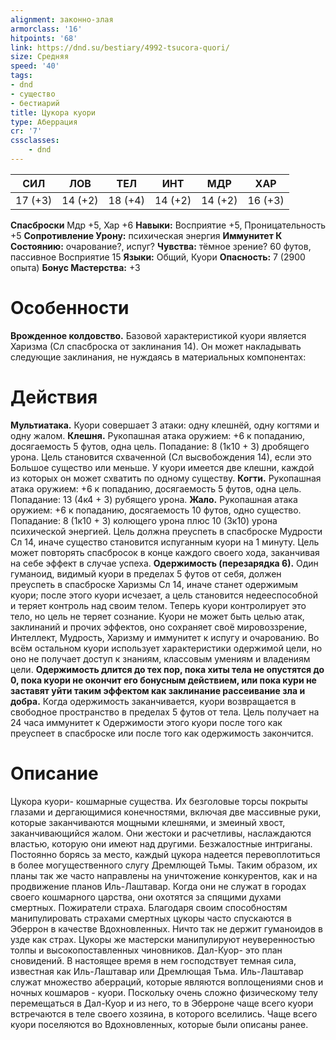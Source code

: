 ```yaml
---
alignment: законно-злая
armorclass: '16'
hitpoints: '68'
link: https://dnd.su/bestiary/4992-tsucora-quori/
size: Средняя
speed: '40'
tags:
- dnd
- существо
- бестиарий
title: Цукора куори
type: Аберрация
cr: '7'
cssclasses:
    - dnd
---
```



| СИЛ | ЛОВ | ТЕЛ | ИНТ | МДР | ХАР |
|---|---|---|---|---|---|
| 17 (+3) | 14 (+2) | 18 (+4) | 14 (+2) | 14 (+2) | 16 (+3) |
**Спасброски** Мдр +5, Хар +6
**Навыки:** Восприятие +5, Проницательность +5
**Сопротивление Урону:** психическая энергия
**Иммунитет К Состоянию:** очарование?, испуг?
**Чувства:** тёмное зрение? 60 футов, пассивное Восприятие 15
**Языки:** Общий, Куори
**Опасность:** 7 (2900 опыта)
**Бонус Мастерства:** +3


# Особенности
**Врожденное колдовство.** Базовой характеристикой куори является Харизма (Сл спасброска от заклинания 14). Он может накладывать следующие заклинания, не нуждаясь в материальных компонентах:


# Действия
**Мультиатака.** Куори совершает 3 атаки: одну клешнёй, одну когтями и одну жалом.
**Клешня.** Рукопашная атака оружием: +6 к попаданию, досягаемость 5 футов, одна цель. Попадание: 8 (1к10 + 3) дробящего урона. Цель становится схваченной (Сл высвобождения 14), если это Большое существо или меньше. У куори имеется две клешни, каждой из которых он может схватить по одному существу.
**Когти.** Рукопашная атака оружием: +6 к попаданию, досягаемость 5 футов, одна цель. Попадание: 13 (4к4 + 3) рубящего урона.
**Жало.** Рукопашная атака оружием: +6 к попаданию, досягаемость 10 футов, одно существо. Попадание: 8 (1к10 + 3) колющего урона плюс 10 (3к10) урона психической энергией. Цель должна преуспеть в спасброске Мудрости Сл 14, иначе существо становится испуганным куори на 1 минуту. Цель может повторять спасбросок в конце каждого своего хода, заканчивая на себе эффект в случае успеха.
**Одержимость (перезарядка 6).** Один гуманоид, видимый куори в пределах 5 футов от себя, должен преуспеть в спасброске Харизмы Сл 14, иначе станет одержимым куори; после этого куори исчезает, а цель становится недееспособной и теряет контроль над своим телом. Теперь куори контролирует это тело, но цель не теряет сознание. Куори не может быть целью атак, заклинаний и прочих эффектов, оно сохраняет своё мировоззрение, Интеллект, Мудрость, Харизму и иммунитет к испугу и очарованию. Во всём остальном куори использует характеристики одержимой цели, но оно не получает доступ к знаниям, классовым умениям и владениям цели.
**Одержимость длится до тех пор, пока хиты тела не опустятся до 0, пока куори не окончит его бонусным действием, или пока кури не заставят уйти таким эффектом как заклинание рассеивание зла и добра.** Когда одержимость заканчивается, куори возвращается в свободное пространство в пределах 5 футов от тела. Цель получает на 24 часа иммунитет к Одержимости этого куори после того как преуспеет в спасброске или после того как одержимость закончится.


# Описание
Цукора куори- кошмарные существа. Их безголовые торсы покрыты глазами и дергающимися конечностями, включая две массивные руки, которые заканчиваются мощными клешнями, и змеиный хвост, заканчивающийся жалом. Они жестоки и расчетливы, наслаждаются властью, которую они имеют над другими. Безжалостные интриганы. Постоянно борясь за место, каждый цукора надеется перевоплотиться в более могущественного слугу Дремлющей Тьмы. Таким образом, их планы так же часто направлены на уничтожение конкурентов, как и на продвижение планов Иль-Лаштавар. Когда они не служат в городах своего кошмарного царства, они охотятся за спящими духами смертных. Пожиратели страха. Благодаря своим способностям манипулировать страхами смертных цукоры часто спускаются в Эберрон в качестве Вдохновленных. Ничто так не держит гуманоидов в узде как страх. Цукоры же мастерски манипулируют неуверенностью толпы и высокопоставленных чиновников. Дал-Куор- это план сновидений. В настоящее время в нем господствует темная сила, известная как Иль-Лаштавар или Дремлющая Тьма. Иль-Лаштавар служат множество аберраций, которые являются воплощениями снов и ночных кошмаров - куори. Поскольку очень сложно физическому телу перемещаться в Дал-Куор и из него, то в Эберроне чаще всего куори встречаются в теле своего хозяина, в которого вселились. Чаще всего куори поселяются во Вдохновленных, которые были описаны ранее.